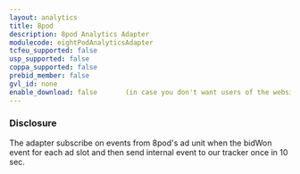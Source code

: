 ```yaml
---
layout: analytics
title: 8pod
description: 8pod Analytics Adapter
modulecode: eightPodAnalyticsAdapter
tcfeu_supported: false
usp_supported: false
coppa_supported: false
prebid_member: false
gvl_id: none
enable_download: false       (in case you don't want users of the website to download your adapter)
---
```


### Disclosure
The adapter subscribe on events from 8pod's ad unit when the bidWon event for each ad slot and then send internal event to our tracker once in 10 sec.

